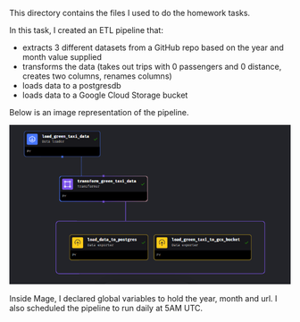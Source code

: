 This directory contains the files I used to do the homework tasks.

In this task, I created an ETL pipeline that:
- extracts 3 different datasets from a GitHub repo based on the year and month value supplied
- transforms the data (takes out trips with 0 passengers and 0 distance, creates two columns, renames columns)
- loads data to a postgresdb
- loads data to a Google Cloud Storage bucket

Below is an image representation of the pipeline.

![alt text](image.png)

Inside Mage, I declared global variables to hold the year, month and url. I also scheduled the pipeline to run daily at 5AM UTC.